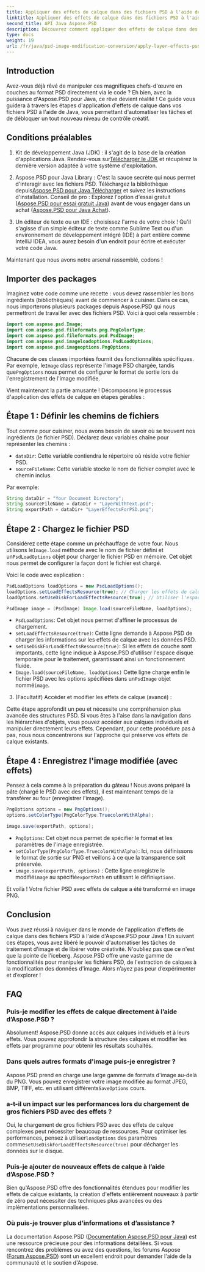 ```yaml
---
title: Appliquer des effets de calque dans des fichiers PSD à l'aide de Java
linktitle: Appliquer des effets de calque dans des fichiers PSD à l'aide de Java
second_title: API Java Aspose.PSD
description: Découvrez comment appliquer des effets de calque dans des fichiers PSD à l'aide d'Aspose.PSD pour Java. Ce didacticiel couvre le chargement des PSD, l'accès aux calques et l'enregistrement de l'image modifiée.
type: docs
weight: 19
url: /fr/java/psd-image-modification-conversion/apply-layer-effects-psd-files/
---
```

## Introduction

Avez-vous déjà rêvé de manipuler ces magnifiques chefs-d'œuvre en couches au format PSD directement via le code ? Eh bien, avec la puissance d'Aspose.PSD pour Java, ce rêve devient réalité ! Ce guide vous guidera à travers les étapes d'application d'effets de calque dans vos fichiers PSD à l'aide de Java, vous permettant d'automatiser les tâches et de débloquer un tout nouveau niveau de contrôle créatif. 

## Conditions préalables

1.  Kit de développement Java (JDK) : il s'agit de la base de la création d'applications Java. Rendez-vous sur[Télécharger le JDK](https://www.oracle.com/java/technologies/javase/downloads/) et récupérez la dernière version adaptée à votre système d'exploitation.

2.  Aspose.PSD pour Java Library : C'est la sauce secrète qui nous permet d'interagir avec les fichiers PSD. Téléchargez la bibliothèque depuis[Aspose.PSD pour Java Télécharger](https://releases.aspose.com/psd/java/) et suivez les instructions d'installation. Conseil de pro : Explorez l'option d'essai gratuit ([Aspose.PSD pour essai gratuit Java](https://releases.aspose.com/)) avant de vous engager dans un achat ([Aspose.PSD pour Java Achat](https://purchase.aspose.com/buy)).

3. Un éditeur de texte ou un IDE : choisissez l'arme de votre choix ! Qu'il s'agisse d'un simple éditeur de texte comme Sublime Text ou d'un environnement de développement intégré (IDE) à part entière comme IntelliJ IDEA, vous aurez besoin d'un endroit pour écrire et exécuter votre code Java.

Maintenant que nous avons notre arsenal rassemblé, codons !

## Importer des packages

Imaginez votre code comme une recette : vous devez rassembler les bons ingrédients (bibliothèques) avant de commencer à cuisiner. Dans ce cas, nous importerons plusieurs packages depuis Aspose.PSD qui nous permettront de travailler avec des fichiers PSD. Voici à quoi cela ressemble :

```java
import com.aspose.psd.Image;
import com.aspose.psd.fileformats.png.PngColorType;
import com.aspose.psd.fileformats.psd.PsdImage;
import com.aspose.psd.imageloadoptions.PsdLoadOptions;
import com.aspose.psd.imageoptions.PngOptions;
```

 Chacune de ces classes importées fournit des fonctionnalités spécifiques. Par exemple, le`Image` class représente l'image PSD chargée, tandis que`PngOptions` nous permet de configurer le format de sortie lors de l'enregistrement de l'image modifiée.

Vient maintenant la partie amusante ! Décomposons le processus d'application des effets de calque en étapes gérables :

## Étape 1 : Définir les chemins de fichiers

Tout comme pour cuisiner, nous avons besoin de savoir où se trouvent nos ingrédients (le fichier PSD). Déclarez deux variables chaîne pour représenter les chemins :

- `dataDir`: Cette variable contiendra le répertoire où réside votre fichier PSD. 
- `sourceFileName`: Cette variable stocke le nom de fichier complet avec le chemin inclus.

Par exemple:

```java
String dataDir = "Your Document Directory";
String sourceFileName = dataDir + "LayerWithText.psd";
String exportPath = dataDir+ "LayerEffectsForPSD.png";
```

## Étape 2 : Chargez le fichier PSD

 Considérez cette étape comme un préchauffage de votre four. Nous utilisons le`Image.load` méthode avec le nom de fichier défini et un`PsdLoadOptions` objet pour charger le fichier PSD en mémoire. Cet objet nous permet de configurer la façon dont le fichier est chargé.

Voici le code avec explication :

```java
PsdLoadOptions loadOptions = new PsdLoadOptions();
loadOptions.setLoadEffectsResource(true); // Charger les effets de calque
loadOptions.setUseDiskForLoadEffectsResource(true); // Utiliser l'espace disque pour les grands effets

PsdImage image = (PsdImage) Image.load(sourceFileName, loadOptions);
```

- `PsdLoadOptions`: Cet objet nous permet d'affiner le processus de chargement.
- `setLoadEffectsResource(true)`: Cette ligne demande à Aspose.PSD de charger les informations sur les effets de calque avec les données PSD. 
- `setUseDiskForLoadEffectsResource(true)`: Si les effets de couche sont importants, cette ligne indique à Aspose.PSD d'utiliser l'espace disque temporaire pour le traitement, garantissant ainsi un fonctionnement fluide.
- `Image.load(sourceFileName, loadOptions)` Cette ligne charge enfin le fichier PSD avec les options spécifiées dans un`PsdImage` objet nommé`image`.

3. (Facultatif) Accéder et modifier les effets de calque (avancé) :

Cette étape approfondit un peu et nécessite une compréhension plus avancée des structures PSD. Si vous êtes à l'aise dans la navigation dans les hiérarchies d'objets, vous pouvez accéder aux calques individuels et manipuler directement leurs effets. Cependant, pour cette procédure pas à pas, nous nous concentrerons sur l'approche qui préserve vos effets de calque existants.
## Étape 4 : Enregistrez l'image modifiée (avec effets)

Pensez à cela comme à la préparation du gâteau ! Nous avons préparé la pâte (chargé le PSD avec des effets), il est maintenant temps de la transférer au four (enregistrer l'image). 

```java
PngOptions options = new PngOptions();
options.setColorType(PngColorType.TruecolorWithAlpha);

image.save(exportPath, options);
```

- `PngOptions`: Cet objet nous permet de spécifier le format et les paramètres de l'image enregistrée.
- `setColorType(PngColorType.TruecolorWithAlpha)`: Ici, nous définissons le format de sortie sur PNG et veillons à ce que la transparence soit préservée.
- `image.save(exportPath, options)` : Cette ligne enregistre le modifié`image` au spécifié`exportPath` en utilisant le défini`options`.

Et voilà ! Votre fichier PSD avec effets de calque a été transformé en image PNG.

## Conclusion

Vous avez réussi à naviguer dans le monde de l'application d'effets de calque dans des fichiers PSD à l'aide d'Aspose.PSD pour Java ! En suivant ces étapes, vous avez libéré le pouvoir d'automatiser les tâches de traitement d'image et de libérer votre créativité. N'oubliez pas que ce n'est que la pointe de l'iceberg. Aspose.PSD offre une vaste gamme de fonctionnalités pour manipuler les fichiers PSD, de l'extraction de calques à la modification des données d'image. Alors n’ayez pas peur d’expérimenter et d’explorer !

## FAQ

### Puis-je modifier les effets de calque directement à l’aide d’Aspose.PSD ?
Absolument! Aspose.PSD donne accès aux calques individuels et à leurs effets. Vous pouvez approfondir la structure des calques et modifier les effets par programme pour obtenir les résultats souhaités. 

### Dans quels autres formats d'image puis-je enregistrer ?
 Aspose.PSD prend en charge une large gamme de formats d'image au-delà du PNG. Vous pouvez enregistrer votre image modifiée au format JPEG, BMP, TIFF, etc. en utilisant différents`SaveOptions` cours.

### a-t-il un impact sur les performances lors du chargement de gros fichiers PSD avec des effets ?
 Oui, le chargement de gros fichiers PSD avec des effets de calque complexes peut nécessiter beaucoup de ressources. Pour optimiser les performances, pensez à utiliser`loadOptions` des paramètres comme`setUseDiskForLoadEffectsResource(true)` pour décharger les données sur le disque.

### Puis-je ajouter de nouveaux effets de calque à l’aide d’Aspose.PSD ?
Bien qu'Aspose.PSD offre des fonctionnalités étendues pour modifier les effets de calque existants, la création d'effets entièrement nouveaux à partir de zéro peut nécessiter des techniques plus avancées ou des implémentations personnalisées.

### Où puis-je trouver plus d’informations et d’assistance ?
La documentation Aspose.PSD ([Documentation Aspose.PSD pour Java](https://reference.aspose.com/psd/java/)) est une ressource précieuse pour des informations détaillées. Si vous rencontrez des problèmes ou avez des questions, les forums Aspose ([Forum Aspose.PSD](https://forum.aspose.com/c/psd/34)) sont un excellent endroit pour demander l'aide de la communauté et le soutien d'Aspose.